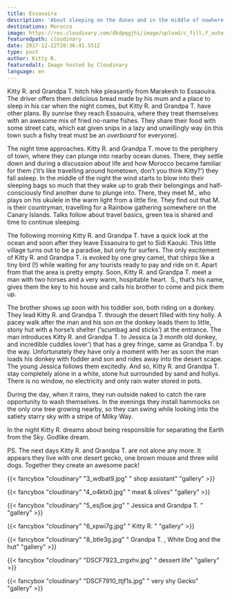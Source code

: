 ```yaml
---
title: Essaouira
description: 'About sleeping on the dunes and in the middle of nowhere. '
destinations: Morocco
image: https://res.cloudinary.com/dkdpqgjhi/image/upload/c_fill,f_auto,q_auto,w_300/title_aahjmg.jpg
featuredpath: cloudinary
date: 2017-12-22T20:36:41.551Z
type: post
author: Kitty R.
featuredalt: Image hosted by Cloudinary
language: en
---
```

Kitty R. and Grandpa T. hitch hike pleasantly from Marakesh to Essaouira. The driver offers them delicious bread made by his mum and a place to sleep in his car when the night comes, but Kitty R. and Grandpa T. have other plans. By sunrise they reach Essaouira, where they treat themselves with an awesome mix of fried no-name fishes. They share their food with some street cats, which eat given snips in a lazy and unwillingly way (in this town such a fishy treat must be an _overboard_ for everyone).

The night time approaches. Kitty R. and Grandpa T. move to the periphery of town, where they can plunge into nearby ocean dunes. There, they settle down and during a discussion about life and how Morocco became familiar for them (‘it’s like travelling around hometown, don’t you think Kitty?’) they fall asleep. In the middle of the night the wind starts to blow into their sleeping bags so much that they wake up to grab their belongings and half-consciously find another dune to plunge into. There, they meet M., who plays on his ukulele in the warm light from a little fire. They find out that M. is their countryman, travelling for a Rainbow gathering somewhere on the Canary Islands. Talks follow about travel basics, green tea is shared and time to continue sleeping.

The following morning Kitty R. and Grandpa T. have a quick look at the ocean and soon after they leave Essaouira to get to Sidi Kaouki. This little village turns out to be a paradise, but only for surfers. The only excitement of Kitty R. and Grandpa T. is evoked by one grey camel, that chirps like a tiny bird (!) while waiting for any tourists ready to pay and ride on it. Apart from that the area is pretty empty. Soon, Kitty R. and Grandpa T. meet a man with two horses and a very warm, hospitable heart.  S., that’s his name, gives them the key to his house and calls his brother to come and pick them up.

The brother shows up soon with his toddler son, both riding on a donkey. They lead Kitty R. and Grandpa T. through the desert filled with tiny holly. A pacey walk after the man and his son on the donkey leads them to little, stony hut with a horse’s shelter (‘scumbag and sticks’) at the entrance. The man introduces Kitty R. and Grandpa T. to Jessica (a 3 month old donkey, and incredible cuddles lover’) that has a grey fringe, same as Grandpa T. by the way. Unfortunately they have only a moment with her as soon the man loads his donkey with fodder and son and rides away into the desert scape. The young Jessica follows them excitedly. And so, Kitty R. and Grandpa T. stay completely alone in a white, stone hut surrounded by sand and hollys. There is no window, no electricity and only rain water stored in pots.

During the day, when it rains, they run outside naked to catch the rare opportunity to wash themselves. In the evenings they install hammocks on the only one tree growing nearby, so they can swing while looking into the satiety starry sky with a stripe of Milky Way.

In the night Kitty R. dreams about being responsible for separating the Earth from the Sky. Godlike dream.

PS. The next days Kitty R. and Grandpa T. are not alone any more. It appears they live with one desert gecko, one brown mouse and three wild dogs. Together they create an awesome pack!

{{< fancybox "cloudinary" "3_wdbat9.jpg" " shop assistant" "gallery" >}}

{{< fancybox "cloudinary" "4_o4ktx0.jpg" " meat & olives" "gallery" >}}

{{< fancybox "cloudinary" "5_esj5oe.jpg" " Jessica and Grandpa T. " "gallery" >}}

{{< fancybox "cloudinary" "6_xpwi7g.jpg" " Kitty R. " "gallery" >}}

{{< fancybox "cloudinary" "8_btle3g.jpg" " Grandpa T. , White Dog and the hut" "gallery" >}}

{{< fancybox "cloudinary" "DSCF7923_zrgxhv.jpg" " dessert life" "gallery" >}}

{{< fancybox "cloudinary" "DSCF7910_ttjf1s.jpg" " very shy Gecko" "gallery" >}}
